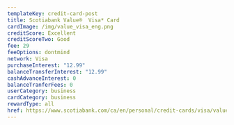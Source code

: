 ```yaml
---
templateKey: credit-card-post
title: Scotiabank Value®  Visa* Card
cardImage: /img/value_visa_eng.png
creditScore: Excellent
creditScoreTwo: Good
fee: 29
feeOptions: dontmind
network: Visa
purchaseInterest: "12.99"
balanceTransferInterest: "12.99"
cashAdvanceInterest: 0
balanceTranferFees: 0
userCategory: business
cardCategory: business
rewardType: all
href: https://www.scotiabank.com/ca/en/personal/credit-cards/visa/value-card.html?cid=a-27077b-23287c-&dclid=CIu3orW9-e8CFWbpwAodhyIIDg
---
```

